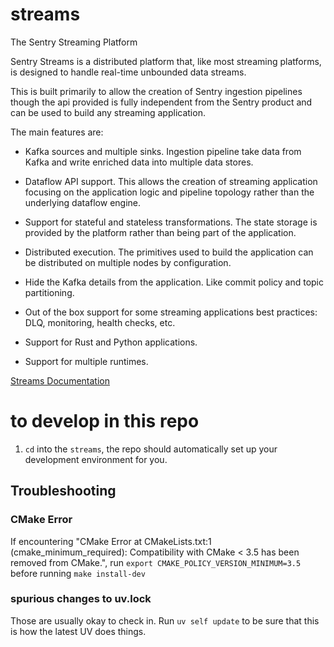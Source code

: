 # streams

The Sentry Streaming Platform

Sentry Streams is a distributed platform that, like most streaming platforms,
is designed to handle real-time unbounded data streams.

This is built primarily to allow the creation of Sentry ingestion pipelines
though the api provided is fully independent from the Sentry product and can
be used to build any streaming application.

The main features are:

- Kafka sources and multiple sinks. Ingestion pipeline take data from Kafka
  and write enriched data into multiple data stores.

- Dataflow API support. This allows the creation of streaming application
  focusing on the application logic and pipeline topology rather than
  the underlying dataflow engine.

- Support for stateful and stateless transformations. The state storage is
  provided by the platform rather than being part of the application.

- Distributed execution. The primitives used to build the application can
  be distributed on multiple nodes by configuration.

- Hide the Kafka details from the application. Like commit policy and topic
  partitioning.

- Out of the box support for some streaming applications best practices:
  DLQ, monitoring, health checks, etc.

- Support for Rust and Python applications.

- Support for multiple runtimes.

[Streams Documentation](https://getsentry.github.io/streams/)

# to develop in this repo

1. `cd` into the `streams`, the repo should automatically set up your development environment for you.

## Troubleshooting

### CMake Error

If encountering "CMake Error at CMakeLists.txt:1 (cmake_minimum_required): Compatibility with CMake < 3.5 has been removed from CMake.",
run `export CMAKE_POLICY_VERSION_MINIMUM=3.5` before running `make install-dev`

### spurious changes to uv.lock

Those are usually okay to check in. Run `uv self update` to be sure that this is how the latest UV does things.
